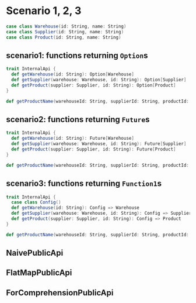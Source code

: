 # Scenario 1, 2, 3

```scala
case class Warehouse(id: String, name: String)
case class Supplier(id: String, name: String)
case class Product(id: String, name: String)
```

## scenario1: functions returning `Option`s
```scala
trait InternalApi {
  def getWarehouse(id: String): Option[Warehouse]
  def getSupplier(warehouse: Warehouse, id: String): Option[Supplier]
  def getProduct(supplier: Supplier, id: String): Option[Product]
}

def getProductName(warehouseId: String, supplierId: String, productId: String): Option[String]
```

## scenario2: functions returning `Future`s
```scala
trait InternalApi {
  def getWarehouse(id: String): Future[Warehouse]
  def getSupplier(warehouse: Warehouse, id: String): Future[Supplier]
  def getProduct(supplier: Supplier, id: String): Future[Product]
}

def getProductName(warehouseId: String, supplierId: String, productId: String): Future[String]
```

## scenario3: functions returning `Function1`s
```scala
trait InternalApi {
  case class Config()
  def getWarehouse(id: String): Config => Warehouse
  def getSupplier(warehouse: Warehouse, id: String): Config => Supplier
  def getProduct(supplier: Supplier, id: String): Config => Product
}

def getProductName(warehouseId: String, supplierId: String, productId: String): Config => String
```

## NaivePublicApi

## FlatMapPublicApi

## ForComprehensionPublicApi
